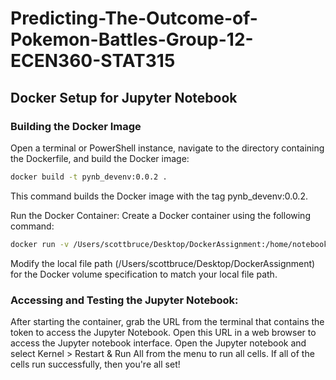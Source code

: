 # Predicting-The-Outcome-of-Pokemon-Battles-Group-12-ECEN360-STAT315

## Docker Setup for Jupyter Notebook

### Building the Docker Image
Open a terminal or PowerShell instance, navigate to the directory containing the Dockerfile, and build the Docker image:

```bash
docker build -t pynb_devenv:0.0.2 .
```
This command builds the Docker image with the tag pynb_devenv:0.0.2.

Run the Docker Container:
Create a Docker container using the following command:

```bash 
docker run -v /Users/scottbruce/Desktop/DockerAssignment:/home/notebooks -p 8888:8888 --name pynb_devcontainer_new pynb_devenv:0.0.2
```
Modify the local file path (/Users/scottbruce/Desktop/DockerAssignment) for the Docker volume specification to match your local file path.

### Accessing and Testing the Jupyter Notebook:
After starting the container, grab the URL from the terminal that contains the token to access the Jupyter Notebook. Open this URL in a web browser to access the Jupyter notebook interface.
Open the Jupyter notebook and select Kernel > Restart & Run All from the menu to run all cells. If all of the cells run successfully, then you're all set!
